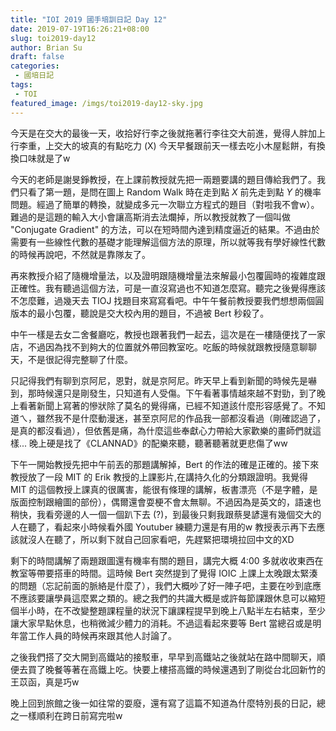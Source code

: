 ```yaml
---
title: "IOI 2019 國手培訓日記 Day 12"
date: 2019-07-19T16:26:21+08:00
slug: toi2019-day12
author: Brian Su
draft: false
categories:
 - 國培日記
tags:
 - TOI
featured_image: /imgs/toi2019-day12-sky.jpg
---
```


今天是在交大的最後一天，收拾好行李之後就拖著行李往交大前進，覺得人胖加上行李重，上交大的坡真的有點吃力 (X) 今天早餐跟前天一樣去吃小木屋鬆餅，有換換口味就是了w

今天的老師是謝旻錚教授，在上課前教授就先把一兩題要講的題目傳給我們了。我們只看了第一題，是問在圖上 Random Walk 時在走到點 $X$ 前先走到點 $Y$ 的機率問題。經過了簡單的轉換，就變成多元一次聯立方程式的題目（對啦我不會w）。難過的是這題的輸入大小會讓高斯消去法爛掉，所以教授就教了一個叫做 "Conjugate Gradient" 的方法，可以在短時間內達到精度逼近的結果。不過由於需要有一些線性代數的基礎才能理解這個方法的原理，所以就等我有學好線性代數的時候再說吧，不然就是靠隊友了。

再來教授介紹了隨機增量法，以及證明跟隨機增量法來解最小包覆圓時的複雜度跟正確性。我有聽過這個方法，可是一直沒寫過也不知道怎麼寫。聽完之後覺得應該不怎麼難，過幾天去 TIOJ 找題目來寫寫看吧。中午午餐前教授要我們想想兩個圓版本的最小包覆，聽說是交大校內用的題目，不過被 Bert 秒殺了。

中午一樣是去女二舍餐廳吃，教授也跟著我們一起去，這次是在一樓隨便找了一家店，不過因為找不到夠大的位置就外帶回教室吃。吃飯的時候就跟教授隨意聊聊天，不是很記得完整聊了什麼。

只記得我們有聊到京阿尼，恩對，就是京阿尼。昨天早上看到新聞的時候先是嚇到，那時候還只是剛發生，只知道有人受傷。下午看著事情越來越不對勁，到了晚上看著新聞上寫著的慘狀除了莫名的覺得痛，已經不知道該什麼形容感覺了。不知道ㄟ，雖然我不是什麼動漫迷，甚至京阿尼的作品我一部都沒看過（剛確認過了，是真的都沒看過），但依舊是痛，為什麼這些奉獻心力帶給大家歡樂的畫師們就這樣... 晚上硬是找了《CLANNAD》的配樂來聽，聽著聽著就更悲傷了ww

下午一開始教授先把中午前丟的那題講解掉，Bert 的作法的確是正確的。接下來教授放了一段 MIT 的 Erik 教授的上課影片,在講持久化的分類跟證明。我覺得 MIT 的這個教授上課真的很厲害，能很有條理的講解，板書漂亮（不是字體，是版面控制跟繪圖的部份），偶爾還會耍梗不會太無聊。不過因為是英文的，語速也稍快，我看旁邊的人一個一個趴下去 (?)，到最後只剩我跟蔡旻諺還有幾個交大的人在聽了，看起來小時候看外國 Youtuber 練聽力還是有用的w 教授表示再下去應該就沒人在聽了，所以剩下就自己回家看吧，先趕緊把環境拉回中文的XD

剩下的時間講解了兩題跟圖還有機率有關的題目，講完大概 4:00 多就收收東西在教室等帶要搭車的時間。這時候 Bert 突然提到了覺得 IOIC 上課上太晚跟太緊湊的問題（忘記前面的脈絡是什麼了），我們大概吵了好一陣子吧，主要在吵到底應不應該要讓學員這麼累之類的。總之我們的共識大概是或許每節課跟休息可以縮短個半小時，在不改變整題課程量的狀況下讓課程提早到晚上八點半左右結束，至少讓大家早點休息，也稍微減少體力的消耗。不過這看起來要等 Bert 當總召或是明年當工作人員的時候再來跟其他人討論了。

之後我們搭了交大開到高鐵站的接駁車，早早到高鐵站之後就站在路中間聊天，順便去買了晚餐等著在高鐵上吃。快要上樓搭高鐵的時候還遇到了剛從台北回新竹的王苡函，真是巧w 

晚上回到旅館之後一如往常的耍廢，還有寫了這篇不知道為什麼特別長的日記，總之一樣順利在跨日前寫完啦w